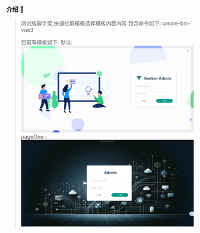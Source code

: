 ### 介绍 📖

> 测试版脚手架,快速拉取模板选择模板内置内容
> 包含命令如下: create-bm-vue3
>
> 目前有模板如下:
> 默认:![Alt text](image-1.png)
> pageOne :![Alt text](image.png)